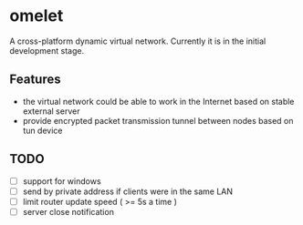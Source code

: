 # omelet

A cross-platform dynamic virtual network. Currently it is in the initial development stage.

## Features

- the virtual network could be able to work in the Internet based on stable external server
- provide encrypted packet transmission tunnel between nodes based on tun device

## TODO

- [ ] support for windows
- [ ] send by private address if clients were in the same LAN
- [ ] limit router update speed ( >= 5s a time )
- [ ] server close notification